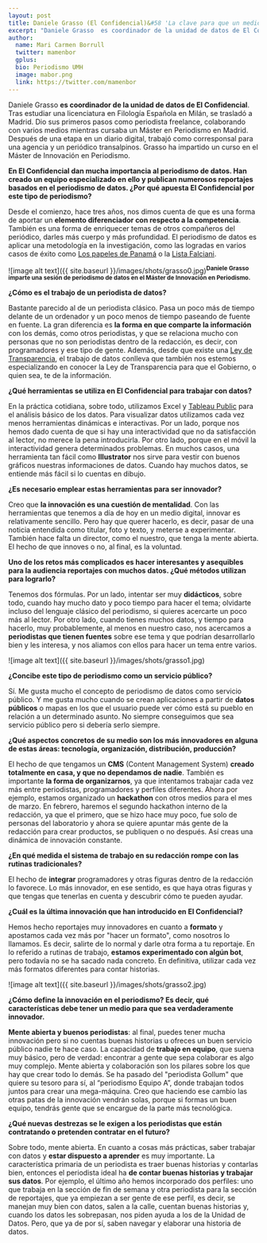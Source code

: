 ```yaml
---
layout: post
title: Daniele Grasso (El Confidencial)&#58 'La clave para que un medio sea innovador es tener una mente abierta y buenos periodistas'
excerpt: "Daniele Grasso  es coordinador de la unidad de datos de El Confidencial. Tras estudiar una licenciatura en Filología Española en Milán, se trasladó a Madrid. Dio sus primeros pasos como periodista freelance, colaborando con varios medios mientras cursaba un Máster en Periodismo en Madrid. Después de una etapa en un diario digital, trabajó como corresponsal para una agencia y un periódico transalpinos. Grasso ha impartido un curso en el Máster de Innovación en Periodismo."
author:
  name: Mari Carmen Borrull
  twitter: mamenbor
  gplus:  
  bio: Periodismo UMH
  image: mabor.png
  link: https://twitter.com/mamenbor
---
```

Daniele Grasso  **es coordinador de la unidad de datos de El Confidencial**. Tras estudiar una licenciatura en Filología Española en Milán, se trasladó a Madrid. Dio sus primeros pasos como periodista freelance, colaborando con varios medios mientras cursaba un Máster en Periodismo en Madrid. Después de una etapa en un diario digital, trabajó como corresponsal para una agencia y un periódico transalpinos. Grasso ha impartido un curso en el Máster de Innovación en Periodismo.

**En El Confidencial dan mucha importancia al periodismo de datos. Han creado un equipo especializado en ello y publican numerosos reportajes basados en el periodismo de datos.  ¿Por qué apuesta El Confidencial por este tipo de periodismo?**

Desde el comienzo, hace tres años, nos dimos cuenta de que es una forma de aportar un **elemento diferenciador con respecto a la competencia**. También es una forma de enriquecer temas de otros compañeros del periódico, darles más cuerpo y más profundidad. El periodismo de datos es aplicar una metodología en la investigación, como las logradas en varios casos de éxito como [Los papeles de Panamá](http://www.elconfidencial.com/economia/papeles-panama/) o la [Lista Falciani](http://www.elconfidencial.com/tags/temas/lista-falciani-14093/). 

![image alt text]({{ site.baseurl }}/images/shots/grasso0.jpg)<sup>**Daniele Grasso imparte una sesión de periodismo de datos en el Máster de Innovación en Periodismo.**


**¿Cómo es el trabajo de un periodista de datos?**

Bastante parecido al de un periodista clásico. Pasa un poco más de tiempo delante de un ordenador y un poco menos de tiempo paseando de fuente en fuente. La gran diferencia es **la forma en que comparte la información** con los demás, como otros periodistas, y que se relaciona mucho con personas que no son periodistas dentro de la redacción, es decir, con programadores y ese tipo de gente. Además, desde que existe una [Ley de Transparencia](https://www.boe.es/buscar/doc.php?id=BOE-A-2013-12887), el trabajo de datos conlleva que también nos estemos especializando en conocer la Ley de Transparencia para que el Gobierno, o quien sea, te de la información. 

**¿Qué herramientas se utiliza en El Confidencial para trabajar con datos?**

En la práctica cotidiana, sobre todo, utilizamos Excel y [Tableau Public](https://public.tableau.com/s/) para el análisis básico de los datos. Para visualizar datos utilizamos cada vez menos herramientas dinámicas e interactivas. Por un lado, porque nos hemos dado cuenta de que si hay una interactividad que no da satisfacción al lector, no merece la pena introducirla. Por otro lado, porque en el móvil la interactividad genera determinados problemas. En muchos casos, una herramienta tan fácil como **Illustrator** nos sirve para vestir con buenos gráficos nuestras informaciones de datos. Cuando hay muchos datos, se entiende más fácil si lo cuentas en dibujo. 

**¿Es necesario emplear estas herramientas para ser innovador?**

Creo que **la innovación es una cuestión de mentalidad**. Con las herramientas que tenemos a día de hoy en un medio digital, innovar es relativamente sencillo. Pero hay que querer hacerlo, es decir, pasar de una noticia entendida como titular, foto y texto, y meterse a experimentar. También hace falta un director, como el nuestro, que tenga la mente abierta. El hecho de que innoves o no, al final, es la voluntad.

**Uno de los retos más complicados es hacer interesantes y asequibles para la audiencia reportajes con muchos datos. ¿Qué métodos utilizan para lograrlo?**

Tenemos dos fórmulas. Por un lado, intentar ser muy **didácticos**, sobre todo, cuando hay mucho dato y poco tiempo para hacer el tema; olvidarte incluso del lenguaje clásico del periodismo, si quieres acercarte un poco más al lector. Por otro lado, cuando tienes muchos datos, y tiempo para hacerlo, muy probablemente, al menos en nuestro caso, nos acercamos a **periodistas que tienen fuentes** sobre ese tema y que podrían desarrollarlo bien y les interesa, y nos aliamos con ellos para hacer un tema entre varios. 

![image alt text]({{ site.baseurl }}/images/shots/grasso1.jpg)

**¿Concibe este tipo de periodismo como un servicio público?**

Sí. Me gusta mucho el concepto de periodismo de datos como servicio público. Y me gusta mucho cuando se crean aplicaciones a partir de **datos públicos** o mapas en los que el usuario puede ver cómo está su pueblo en relación a un determinado asunto. No siempre conseguimos que sea servicio público pero si debería serlo siempre. 

**¿Qué aspectos concretos de su medio son los más innovadores en alguna de estas áreas: tecnología, organización, distribución, producción?**

El hecho de que tengamos un **CMS** (Content Management System) **creado totalmente en casa, y que no dependamos de nadie**. También es importante **la forma de organizarnos**, ya que intentamos trabajar cada vez más entre periodistas, programadores y perfiles diferentes. Ahora por ejemplo, estamos organizado un **hackathon** con otros medios para el mes de marzo. En febrero, haremos el segundo hackathon interno de la redacción, ya que el primero, que se hizo hace muy poco, fue solo de personas del laboratorio y ahora se quiere apuntar más gente de la redacción para crear productos, se publiquen o no después. Así creas una dinámica de innovación constante.   

**¿En qué medida el sistema de trabajo en su redacción rompe con las rutinas tradicionales?**

El hecho de **integrar** programadores y otras figuras dentro de la redacción lo favorece. Lo más innovador, en ese sentido, es que haya otras figuras y que tengas que tenerlas en cuenta y descubrir cómo te pueden ayudar. 

**¿Cuál es la última innovación que han introducido en El Confidencial?**

Hemos hecho reportajes muy innovadores en cuanto a **formato** y apostamos cada vez más por "hacer un formato", como nosotros lo llamamos. Es decir, salirte de lo normal y darle otra forma a tu reportaje. En lo referido a rutinas de trabajo, **estamos experimentado con algún bot**, pero todavía no se ha sacado nada concreto. En definitiva, utilizar cada vez más formatos diferentes para contar historias. 

![image alt text]({{ site.baseurl }}/images/shots/grasso2.jpg)

**¿Cómo define la innovación en el periodismo? Es decir, qué características debe tener un medio para que sea verdaderamente innovador.**

**Mente abierta y buenos periodistas**: al final, puedes tener mucha innovación pero si no cuentas buenas historias u ofreces un buen servicio público nadie te hace caso. La capacidad de **trabajo en equipo**, que suena muy básico, pero de verdad: encontrar a gente que sepa colaborar es algo muy complejo. Mente abierta y colaboración son los pilares sobre los que hay que crear todo lo demás. Se ha pasado del "periodista Gollum" que quiere su tesoro para sí, al “periodismo Equipo A”, donde trabajan todos juntos para crear una mega-máquina. Creo que haciendo ese cambio las otras patas de la innovación vendrán solas, porque si formas un buen equipo, tendrás gente que se encargue de la parte más tecnológica.   

**¿Qué nuevas destrezas se le exigen a los periodistas que están contratando o pretenden contratar en el futuro?**

Sobre todo, mente abierta. En cuanto a cosas más prácticas, saber trabajar con datos y **estar dispuesto a aprender** es muy importante. La característica primaria de un periodista es traer buenas historias y contarlas bien, entonces el periodista ideal ha **de contar buenas historias y trabajar sus datos**. Por ejemplo, el último año hemos incorporado dos perfiles: uno que trabaja en la sección de fin de semana y otra periodista para la sección de reportajes, que ya empiezan a ser gente de ese perfil, es decir, se manejan muy bien con datos, salen a la calle, cuentan buenas historias y, cuando los datos les sobrepasan, nos piden ayuda a los de la Unidad de Datos. Pero, que ya de por sí, saben navegar y elaborar una historia de datos.

